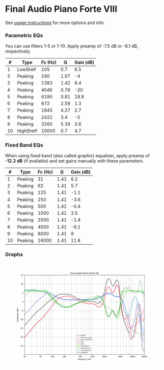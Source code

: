 # Final Audio Piano Forte VIII
See [usage instructions](https://github.com/jaakkopasanen/AutoEq#usage) for more options and info.

### Parametric EQs
You can use filters 1-5 or 1-10. Apply preamp of -7.5 dB or -8.1 dB, respectively.

|   # | Type      |   Fc (Hz) |    Q |   Gain (dB) |
|-----|-----------|-----------|------|-------------|
|   1 | LowShelf  |       105 | 0.7  |         6.5 |
|   2 | Peaking   |       190 | 1.07 |        -4   |
|   3 | Peaking   |      1383 | 1.42 |         6.4 |
|   4 | Peaking   |      4046 | 0.76 |       -20   |
|   5 | Peaking   |      6190 | 0.81 |        18.8 |
|   6 | Peaking   |       672 | 2.58 |         1.3 |
|   7 | Peaking   |      1845 | 4.27 |         2.7 |
|   8 | Peaking   |      2422 | 3.4  |        -5   |
|   9 | Peaking   |      3260 | 5.39 |         3.6 |
|  10 | HighShelf |     10000 | 0.7  |         4.7 |

### Fixed Band EQs
When using fixed band (also called graphic) equalizer, apply preamp of **-12.2 dB** (if available) and set gains manually with these parameters.

|   # | Type    |   Fc (Hz) |    Q |   Gain (dB) |
|-----|---------|-----------|------|-------------|
|   1 | Peaking |        31 | 1.41 |         6.2 |
|   2 | Peaking |        62 | 1.41 |         5.7 |
|   3 | Peaking |       125 | 1.41 |        -1.1 |
|   4 | Peaking |       250 | 1.41 |        -3.6 |
|   5 | Peaking |       500 | 1.41 |        -0.4 |
|   6 | Peaking |      1000 | 1.41 |         3.5 |
|   7 | Peaking |      2000 | 1.41 |        -1.4 |
|   8 | Peaking |      4000 | 1.41 |        -9.1 |
|   9 | Peaking |      8000 | 1.41 |         9   |
|  10 | Peaking |     16000 | 1.41 |        11.8 |

### Graphs
![](./Final%20Audio%20Piano%20Forte%20VIII.png)
